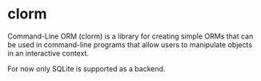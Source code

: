 # clorm

Command-Line ORM (clorm) is a library for creating simple ORMs that
can be used in command-line programs that allow users to manipulate
objects in an interactive context.

For now only SQLite is supported as a backend.
